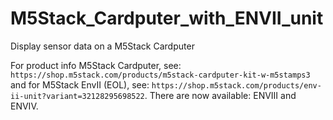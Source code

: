 # M5Stack_Cardputer_with_ENVII_unit
 Display sensor data on a M5Stack Cardputer

 For product info M5Stack Cardputer, see: ```https://shop.m5stack.com/products/m5stack-cardputer-kit-w-m5stamps3```
 and for M5Stack EnvII (EOL), see: ```https://shop.m5stack.com/products/env-ii-unit?variant=32128295698522```.
 There are now available: ENVIII and ENVIV.
 


